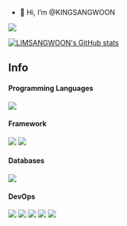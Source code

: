 - 👋 Hi, I’m @KINGSANGWOON


<!---
KINGSANGWOON/KINGSANGWOON is a ✨ special ✨ repository because its `README.md` (this file) appears on your GitHub profile.
You can click the Preview link to take a look at your changes.
--->

<a href="https://sangwoon0530.tistory.com/"><img src="https://img.shields.io/badge/Tistory-1A1F71?style=flat-square&logo=Tistory&logoColor=white"></a></span>

[![LIMSANGWOON's GitHub stats](https://github-readme-stats.vercel.app/api?username=KINGSANGWOON&show_icons=true&theme=dark)](https://github.com/KINGSANGWOON/github-readme-stats)


## Info

#### Programming Languages
<span>
 <img src="https://img.shields.io/badge/Python-3776AB?style=flat-square&logo=Python&logoColor=white">
</span>

#### Framework

<span><img src="https://img.shields.io/badge/-django-blue"></span>
<span><img src="https://img.shields.io/badge/Flask-000000?style=flat-square&logo=Flask&logoColor=white"></span>

#### Databases
<span><img src="https://img.shields.io/badge/MySQL-4479A1?style=flat-square&logo=MySQL&logoColor=white">
 
#### DevOps
<span><img src="https://img.shields.io/badge/Amazon AWS-232F3E?style=flat&logo=Amazon AWS&logoColor=white"/></span>
<span><img src="https://img.shields.io/badge/Docker-2496ED?style=flat&logo=Docker&logoColor=white" /></span>
<span><img src="https://img.shields.io/badge/-Docker--compose-red" /></span>
<span><img src="https://img.shields.io/badge/Kubernetes-326CE5?style=flat&logo=Kubernetes&logoColor=white" /></span>
<span><img src="https://img.shields.io/badge/Azure-0078D4?style=flat&logo=Microsoft Azure&logoColor=white" /></span>
